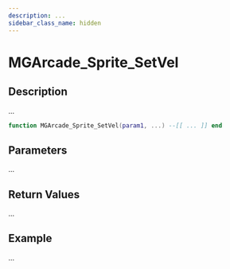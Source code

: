 ```yaml
---
description: ...
sidebar_class_name: hidden
---
```


# MGArcade_Sprite_SetVel

## Description

...

```lua
function MGArcade_Sprite_SetVel(param1, ...) --[[ ... ]] end
```

## Parameters

...

## Return Values

...

## Example

...

